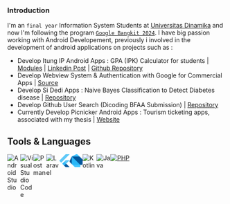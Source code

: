 ### Introduction
I'm an `final year` Information System Students at [Universitas Dinamika](https://www.dinamika.ac.id/) and now I'm following the program [`Google Bangkit 2024`](https://grow.google/intl/id_id/bangkit/). I have big passion working with Android Developement, previously i involved in the development of android applications on projects such as :
- Develop Itung IP Android Apps : GPA (IPK) Calculator for students | [Modules](https://docs.google.com/document/d/12dFP1HIC-gum7VhZL_UeZFPUADFUhrMj/edit?usp=sharing&ouid=107161040614281174089&rtpof=true&sd=true) | [Linkedin Post](https://www.linkedin.com/posts/apriantoa917_itung-ip-description-activity-6912757682215038977-Alxg?utm_source=linkedin_share&utm_medium=member_desktop_web) | [Github Repository](https://github.com/apriantoa917/android-itung_IP)
- Develop Webview System & Authentication with Google for Commercial Apps | [Source](https://play.google.com/store/apps/details?id=com.mitrabangunan.mitrabangunanstore)
- Develop Si Dedi Apps : Naive Bayes Classification to Detect Diabetes disease | [Repository](https://github.com/apriantoa917/android-UAS_SPK-SiDeDi)
- Develop Github User Search (Dicoding BFAA Submission) | [Repository](https://github.com/apriantoa917/android-dicoding-BFAA)
- Currently Develop Picnicker Android Apps : Tourism ticketing apps, associated with my thesis | [Website](https://picnicker.id/link)

## Tools & Languages
 <a href="https://developer.android.com/studio/">
  <img align="left" alt="Android Studio" title="AndroidStudio" width="30px" src="https://upload.wikimedia.org/wikipedia/commons/thumb/c/c1/Android_Studio_icon_%282023%29.svg/800px-Android_Studio_icon_%282023%29.svg.png" />
</a>
<a href="https://code.visualstudio.com/">
  <img align="left" alt="Visual Studio Code" title="Visual Studio Code" width="30px" src="https://img.icons8.com/fluency/344/visual-studio-code-2019.png" />
</a>
<a href="https://www.postman.com/">
  <img align="left" alt="Postman" title="Postman" width="30px" src="https://res.cloudinary.com/postman/image/upload/t_team_logo/v1629869194/team/2893aede23f01bfcbd2319326bc96a6ed0524eba759745ed6d73405a3a8b67a8" />
</a>
<a href="https://laravel.com/">
  <img align="left" alt="Laravel" title="Laravel" width="30px" src="https://upload.wikimedia.org/wikipedia/commons/thumb/9/9a/Laravel.svg/1969px-Laravel.svg.png" />
</a>
<a href="https://www.flutter.dev/">
  <img align="left" alt="Flutter" title="Flutter" width="24px" src="https://raw.githubusercontent.com/aldnazr/aldnazr/refs/heads/main/icon_flutter.png" />
</a>
<a href="https://dart.dev/">
  <img align="left" alt="Dart" title="Dart" width="30px" src="https://raw.githubusercontent.com/aldnazr/aldnazr/refs/heads/main/icon_dart%402x.png" />
</a>
<a href="https://developer.android.com/kotlin">
  <img align="left" alt="Kotlin" title="Kotlin" width="32px" src="https://img.icons8.com/color/344/kotlin.png" />
</a>
<a href="https://www.java.com/en/">
  <img align="left" alt="Java" title="Java" width="32px" src="https://img.icons8.com/color/344/java-coffee-cup-logo--v1.png" />
</a>
<a href="https://www.php.net/" style="margin-top: 20px;">
  <img alt="PHP" title="PHP" width="40px" src="https://www.php.net/images/logos/new-php-logo.png" />
</a>
<br><br>
